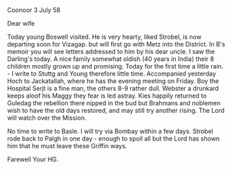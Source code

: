  Coonoor 3 July 58

Dear wife

Today young Boswell visited. He is very hearty, liked Strobel, is now departing soon for Vizagap. but will first go with Metz into the District. In B's memoir you will see letters addressed to him by his dear uncle. 
I saw the Darling's today. A nice family somewhat oldish (40 years in India) their 8 children mostly grown up and promising. Today for the first time a little rain. - I write to Stuttg and Young therefore little time. 
Accompanied yesterday Hoch to Jackatallah, where he has the evening meeting on Friday. Boy the Hospital Serjt is a fine man, the others 8-9 rather dull. Webster a drunkard keeps aloof his Maggy they fear is led astray. Kies happily returned to Guledag the rebellion there nipped in the bud but Brahmans and noblemen wish to have the old days restored, and may still try another rising. The Lord will watch over the Mission.

No time to write to Basle. I will try via Bombay within a few days. Strobel rode back to Palgh in one day - enough to spoil all but the Lord has shown him that he must leave these Griffin ways.

Farewell
 Your HG.

